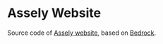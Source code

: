 # Assely Website

Source code of [Assely website](http://assely.org), based on [Bedrock](https://roots.io/bedrock/).